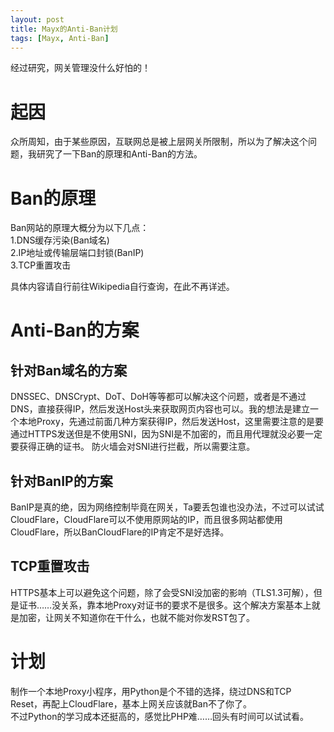```yaml
---
layout: post
title: Mayx的Anti-Ban计划
tags: [Mayx, Anti-Ban]
---
```


经过研究，网关管理没什么好怕的！<!--more-->   

# 起因
  众所周知，由于某些原因，互联网总是被上层网关所限制，所以为了解决这个问题，我研究了一下Ban的原理和Anti-Ban的方法。
  
# Ban的原理
  Ban网站的原理大概分为以下几点：   
  1.DNS缓存污染(Ban域名)   
  2.IP地址或传输层端口封锁(BanIP)   
  3.TCP重置攻击   
  
  具体内容请自行前往Wikipedia自行查询，在此不再详述。
  
# Anti-Ban的方案
## 针对Ban域名的方案
  DNSSEC、DNSCrypt、DoT、DoH等等都可以解决这个问题，或者是不通过DNS，直接获得IP，然后发送Host头来获取网页内容也可以。我的想法是建立一个本地Proxy，先通过前面几种方案获得IP，然后发送Host，这里需要注意的是要通过HTTPS发送但是不使用SNI，因为SNI是不加密的，而且用代理就没必要一定要获得正确的证书。
  防火墙会对SNI进行拦截，所以需要注意。
  
## 针对BanIP的方案
  BanIP是真的绝，因为网络控制毕竟在网关，Ta要丢包谁也没办法，不过可以试试CloudFlare，CloudFlare可以不使用原网站的IP，而且很多网站都使用CloudFlare，所以BanCloudFlare的IP肯定不是好选择。
  
## TCP重置攻击
  HTTPS基本上可以避免这个问题，除了会受SNI没加密的影响（TLS1.3可解），但是证书……没关系，靠本地Proxy对证书的要求不是很多。这个解决方案基本上就是加密，让网关不知道你在干什么，也就不能对你发RST包了。
  
# 计划
  制作一个本地Proxy小程序，用Python是个不错的选择，绕过DNS和TCP Reset，再配上CloudFlare，基本上网关应该就Ban不了你了。   
  不过Python的学习成本还挺高的，感觉比PHP难……回头有时间可以试试看。
